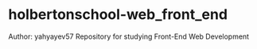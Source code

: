 # holbertonschool-web_front_end
Author: yahyayev57
Repository for studying Front-End Web Development
